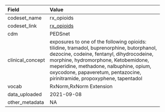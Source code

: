 |Field            |Value                                                                                                                                                                                                                                                                                                  |
|:----------------|:------------------------------------------------------------------------------------------------------------------------------------------------------------------------------------------------------------------------------------------------------------------------------------------------------|
|codeset_name     |rx_opioids                                                                                                                                                                                                                                                                                             |
|codeset_link     |[rx_opioids](https://github.com/PEDSnet/Variable-Dictionary/blob/main/drug/rx_opioids.csv)                                                                                                                                                                                                             |
|cdm              |PEDSnet                                                                                                                                                                                                                                                                                                |
|clinical_concept |exposures to one of the following opioids: tilidine, tramadol, buprenorphine, butorphanol, dezocine, codeine, fentanyl, dihydrocodeine,  morphine, hydromorphone, Ketobemidone, meperidine, methadone, nalbuphine, opium, oxycodone, papaveretum, pentazocine, pirinitramide, propoxyphene, tapentadol |
|vocab            |RxNorm,RxNorm Extension                                                                                                                                                                                                                                                                                |
|data_uploaded    |2021-09-08                                                                                                                                                                                                                                                                                             |
|other_metadata   |NA                                                                                                                                                                                                                                                                                                     |
